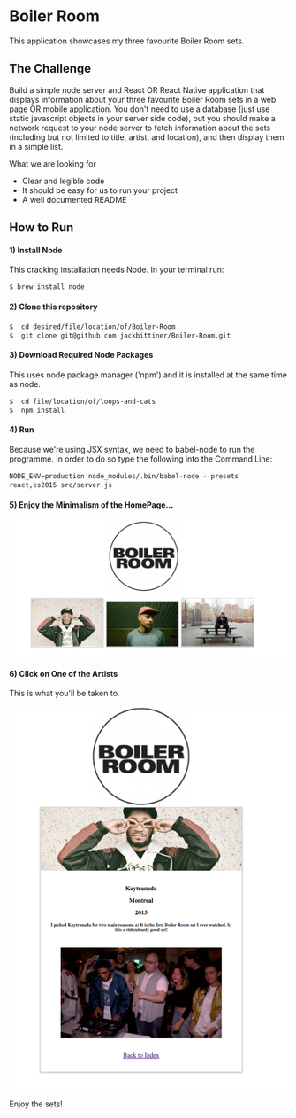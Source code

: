 # Boiler Room

This application showcases my three favourite Boiler Room sets.

## The Challenge

Build a simple node server and React OR React Native application that displays information about your three favourite Boiler Room sets in a web page OR mobile application. You don't need to use a database (just use static javascript objects in your server side code), but you should make a network request to your node server to fetch information about the sets (including but not limited to title, artist, and location), and then display them in a simple list.

What we are looking for
- Clear and legible code
- It should be easy for us to run your project
- A well documented README

## How to Run

#### 1) Install Node

This cracking installation needs Node.
In your terminal run:
```
$ brew install node
```

#### 2) Clone this repository
```
$  cd desired/file/location/of/Boiler-Room
$  git clone git@github.com:jackbittiner/Boiler-Room.git
```

#### 3) Download Required Node Packages
This uses node package manager ('npm') and it is installed at the same time as node.
```
$  cd file/location/of/loops-and-cats
$  npm install
```

#### 4) Run
Because we're using JSX syntax, we need to babel-node to run the programme. In order to do so type the following into the Command Line:
```
NODE_ENV=production node_modules/.bin/babel-node --presets react,es2015 src/server.js
```

#### 5) Enjoy the Minimalism of the HomePage...

!["HomePage"](./src/static/img/Indexpage.png)

#### 6) Click on One of the Artists
This is what you'll be taken to.

!["HomePage"](./src/static/img/DJPage.png)

Enjoy the sets!
